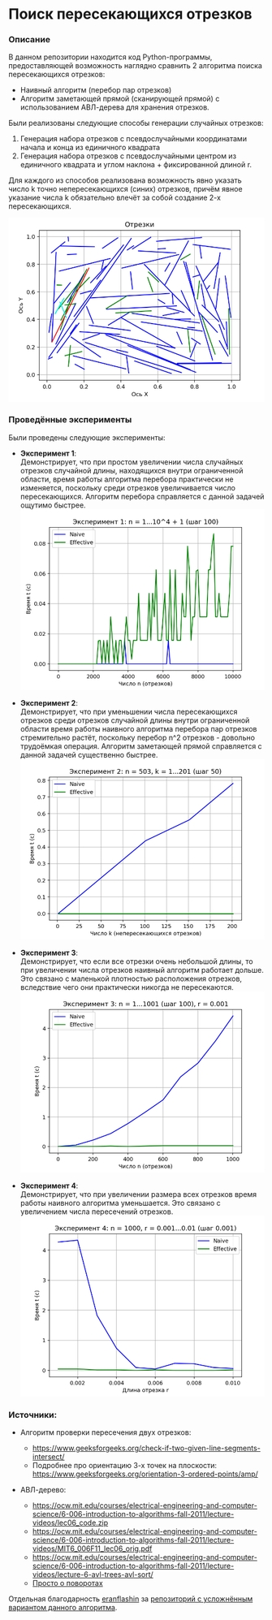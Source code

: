 # Поиск пересекающихся отрезков

### Описание

В данном репозитории находится код Python-программы, предоставляющей возможность наглядно сравнить 2 алгоритма поиска
пересекающихся отрезков:

- Наивный алгоритм (перебор пар отрезков)
- Алгоритм заметающей прямой (сканирующей прямой) с использованием АВЛ-дерева для хранения отрезков.

Были реализованы следующие способы генерации случайных отрезков:

1. Генерация набора отрезков с псевдослучайными координатами начала и конца из единичного квадрата
2. Генерация набора отрезков с псевдослучайными центром из единичного квадрата и углом наклона + фиксированной длиной r.

Для каждого из способов реализована возможность явно указать число k точно непересекающихся (синих) отрезков, причём
явное указание числа k обязательно влечёт за собой создание 2-х пересекающихся.

![Пример работы](Example.png?raw=true)

### Проведённые эксперименты

Были проведены следующие эксперименты:

- **Эксперимент 1**:  
  Демонстрирует, что при простом увеличении числа случайных отрезков случайной длины, находящихся внутри ограниченной
  области, время работы алгоритма перебора практически не изменяется, поскольку среди отрезков увеличивается число
  пересекающихся. Алгоритм перебора справляется с данной задачей ощутимо быстрее.  
  ![Эксперимент 1](Experiment_1.png?raw=true)


- **Эксперимент 2**:  
  Демонстрирует, что при уменьшении числа пересекающихся отрезков среди отрезков случайной длины внутри ограниченной
  области время работы наивного алгоритма перебора пар отрезков стремительно растёт, поскольку перебор n^2 отрезков -
  довольно трудоёмкая операция. Алгоритм заметающей прямой справляется с данной задачей существенно быстрее.
  ![Эксперимент 2](Experiment_2.png?raw=true)


- **Эксперимент 3**:  
  Демонстрирует, что если все отрезки очень небольшой длины, то при увеличении числа отрезков наивный алгоритм работает
  дольше. Это связано с маленькой плотностью расположения отрезков, вследствие чего они практически никогда не
  пересекаются.
  ![Эксперимент 3](Experiment_3.png?raw=true)


- **Эксперимент 4**:  
  Демонстрирует, что при увеличении размера всех отрезков время работы наивного алгоритма уменьшается. Это связано с
  увеличением числа пересечений отрезков.  
  ![Эксперимент 4](Experiment_4.png?raw=true)

### Источники:

- Алгоритм проверки пересечения двух отрезков:
    - https://www.geeksforgeeks.org/check-if-two-given-line-segments-intersect/
    - Подробнее про ориентацию 3-х точек на плоскости:  
      https://www.geeksforgeeks.org/orientation-3-ordered-points/amp/

- АВЛ-дерево:
    - https://ocw.mit.edu/courses/electrical-engineering-and-computer-science/6-006-introduction-to-algorithms-fall-2011/lecture-videos/lec06_code.zip
    - https://ocw.mit.edu/courses/electrical-engineering-and-computer-science/6-006-introduction-to-algorithms-fall-2011/lecture-videos/MIT6_006F11_lec06_orig.pdf
    - https://ocw.mit.edu/courses/electrical-engineering-and-computer-science/6-006-introduction-to-algorithms-fall-2011/lecture-videos/lecture-6-avl-trees-avl-sort/
    - [Просто о поворотах](https://translated.turbopages.org/proxy_u/en-ru.ru.1bd900c1-633c4683-b5fcc6e4-74722d776562/https/www.freecodecamp.org/news/avl-tree-insertion-rotation-and-balance-factor/)

Отдельная благодарность [eranflashin](https://github.com/eranflashin/)
за [репозиторий с усложнённым вариантом данного алгоритма](https://github.com/eranflashin/Plane_Sweep_Algorithm).